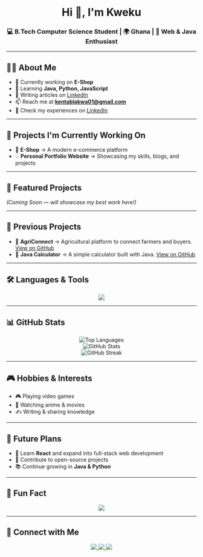 <!-- Typing SVG Header 
[![Typing SVG](https://readme-typing-svg.herokuapp.com?font=Fira+Code&pause=1000&color=FF5733&center=true&vCenter=true&width=600&lines=Hi+%F0%9F%91%8B%2C+I'm+Kweku;Computer+Science+Student;Web+%26+Java+Developer;Always+Learning+New+Things)](https://git.io/typing-svg)-->

<h1 align="center">Hi 👋, I'm Kweku</h1>



<h3 align="center">💻 B.Tech Computer Science Student | 🌍 Ghana | 🚀 Web & Java Enthusiast</h3>

---

## 👨‍💻 About Me  
- 🔭 Currently working on **E-Shop**  
- 🌱 Learning **Java, Python, JavaScript**  
- 📝 Writing articles on [LinkedIn](https://www.linkedin.com/in/karkyun)  
- 📫 Reach me at **kentablakwa01@gmail.com**  
- 📄 Check my experiences on [LinkedIn](https://www.linkedin.com/in/karkyun)  

---

## 🚀 Projects I'm Currently Working On  
- 🛒 **E-Shop** → A modern e-commerce platform  
- 💡 **Personal Portfolio Website** → Showcasing my skills, blogs, and projects  
 

---

## 🌟 Featured Projects  
*(Coming Soon — will showcase my best work here!)*  

---

## 📂 Previous Projects  
- 🌱 **AgriConnect** → Agricultural platform to connect farmers and buyers. [View on GitHub](https://github.com/KarkYun/Agri_Connect)  
- 🧮 **Java Calculator** → A simple calculator built with Java. [View on GitHub](https://github.com/KarkYun/Calculator)  


---

<!--## 🔄 Auto-updating Projects (Latest Repos)  
<!-- This section will auto-update using GitHub Actions 
### 🔥 Latest Projects  
<!--START_SECTION:projects-->
<!-- Projects will be automatically inserted here -->
<!--END_SECTION:projects-->


## 🛠️ Languages & Tools  
<p align="center">
  <img src="https://skillicons.dev/icons?i=java,python,cpp,php,js,html,css,sass,mysql,ai,ps" />
</p>  

---

## 📊 GitHub Stats  
<p align="center">
  <img src="https://github-readme-stats.vercel.app/api/top-langs?username=karkyun&show_icons=true&layout=compact&theme=transparent" alt="Top Languages" />
  <br/>
  <img src="https://github-readme-stats.vercel.app/api?username=karkyun&show_icons=true&theme=transparent" alt="GitHub Stats" />
  <br/>
  <img src="https://github-readme-streak-stats.herokuapp.com?user=karkyun&theme=transparent" alt="GitHub Streak" />
</p>  


---

## 🎮 Hobbies & Interests  
- 🎮 Playing video games  
- 🍿 Watching anime & movies  
- ✍️ Writing & sharing knowledge  

---

## 🎯 Future Plans  
- 🚀 Learn **React** and expand into full-stack web development  
- 🤝 Contribute to open-source projects  
- 📚 Continue growing in **Java & Python**  

---

## 🎉 Fun Fact  
<p align="center">
  <img src="https://img.shields.io/badge/Fun%20Fact-Coffee%20was%20discovered%20by%20goats-ff69b4?style=for-the-badge" />
</p>  

---

## 🤝 Connect with Me  
<p align="center">
<a href="https://twitter.com/karkyun" target="_blank">
  <img src="https://img.shields.io/badge/Twitter-@karkyun-1DA1F2?style=for-the-badge&logo=twitter&logoColor=white" />
</a>  
<a href="https://linkedin.com/in/karkyun" target="_blank">
  <img src="https://img.shields.io/badge/LinkedIn-karkyun-0077B5?style=for-the-badge&logo=linkedin&logoColor=white" />
</a>  
<a href="https://wa.me/233241573153" target="_blank">
  <img src="https://img.shields.io/badge/WhatsApp-+233241573153-25D366?style=for-the-badge&logo=whatsapp&logoColor=white" />
</a>
</p>
